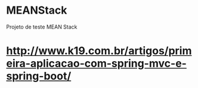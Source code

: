 # MEANStack
Projeto de teste MEAN Stack
# http://www.k19.com.br/artigos/primeira-aplicacao-com-spring-mvc-e-spring-boot/